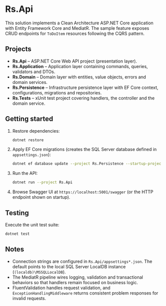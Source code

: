# Rs.Api

This solution implements a Clean Architecture ASP.NET Core application with Entity Framework Core and MediatR. The sample feature exposes CRUD endpoints for `ToDoItem` resources following the CQRS pattern.

## Projects

- **Rs.Api** – ASP.NET Core Web API project (presentation layer).
- **Rs.Application** – Application layer containing commands, queries, validators and DTOs.
- **Rs.Domain** – Domain layer with entities, value objects, errors and domain services.
- **Rs.Persistence** – Infrastructure persistence layer with EF Core context, configurations, migrations and repositories.
- **Rs.Tests** – xUnit test project covering handlers, the controller and the domain service.

## Getting started

1. Restore dependencies:
   ```bash
   dotnet restore
   ```
2. Apply EF Core migrations (creates the SQL Server database defined in `appsettings.json`):
   ```bash
   dotnet ef database update --project Rs.Persistence --startup-project Rs.Api
   ```
3. Run the API:
   ```bash
   dotnet run --project Rs.Api
   ```
4. Browse Swagger UI at `https://localhost:5001/swagger` (or the HTTP endpoint shown on startup).

## Testing

Execute the unit test suite:
```bash
dotnet test
```

## Notes

- Connection strings are configured in `Rs.Api/appsettings*.json`. The default points to the local SQL Server LocalDB instance (`(localdb)\MSSQLLocalDB`).
- The MediatR pipeline wires logging, validation and transactional behaviors so that handlers remain focused on business logic.
- FluentValidation handles request validation, and `ExceptionHandlingMiddleware` returns consistent problem responses for invalid requests.
